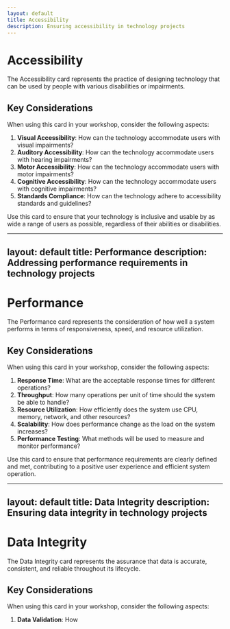 ```yaml
---
layout: default
title: Accessibility
description: Ensuring accessibility in technology projects
---
```


# Accessibility

The Accessibility card represents the practice of designing technology that can be used by people with various disabilities or impairments.

## Key Considerations

When using this card in your workshop, consider the following aspects:

1. **Visual Accessibility**: How can the technology accommodate users with visual impairments?
2. **Auditory Accessibility**: How can the technology accommodate users with hearing impairments?
3. **Motor Accessibility**: How can the technology accommodate users with motor impairments?
4. **Cognitive Accessibility**: How can the technology accommodate users with cognitive impairments?
5. **Standards Compliance**: How can the technology adhere to accessibility standards and guidelines?

Use this card to ensure that your technology is inclusive and usable by as wide a range of users as possible, regardless of their abilities or disabilities.

---
layout: default
title: Performance
description: Addressing performance requirements in technology projects
---

# Performance

The Performance card represents the consideration of how well a system performs in terms of responsiveness, speed, and resource utilization.

## Key Considerations

When using this card in your workshop, consider the following aspects:

1. **Response Time**: What are the acceptable response times for different operations?
2. **Throughput**: How many operations per unit of time should the system be able to handle?
3. **Resource Utilization**: How efficiently does the system use CPU, memory, network, and other resources?
4. **Scalability**: How does performance change as the load on the system increases?
5. **Performance Testing**: What methods will be used to measure and monitor performance?

Use this card to ensure that performance requirements are clearly defined and met, contributing to a positive user experience and efficient system operation.

---
layout: default
title: Data Integrity
description: Ensuring data integrity in technology projects
---

# Data Integrity

The Data Integrity card represents the assurance that data is accurate, consistent, and reliable throughout its lifecycle.

## Key Considerations

When using this card in your workshop, consider the following aspects:

1. **Data Validation**: How